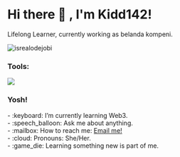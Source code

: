# <summary><strong>Hi there :wave: , I'm Kidd142!</strong></summary>
Lifelong Learner, currently working as belanda kompeni.
<p align="left"> <img src="https://komarev.com/ghpvc/?username=goonesmile&label=Profile%20views&color=0e75b6&style=flat" alt="isrealodejobi" />
</p>

### <summary><strong>Tools:</strong></summary>
<p>
    <img src="https://img.shields.io/badge/Python%20-%20Nodejs%20-%20X%20_" />
  
</p>

### <summary><strong>Yosh!</strong></summary>
<p>
    - :keyboard: I’m currently learning Web3. </br>
    - :speech_balloon: Ask me about anything.</br>
    - :mailbox: How to reach me: <a href="mailto:youremail@gmail.com">Email me!</a>  </br>
    - :cloud: Pronouns: She/Her. </br>
    - :game_die: Learning something new is part of me. </br>
<p>
 
